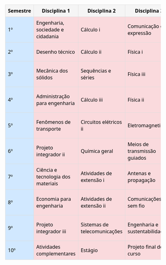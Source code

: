 <table style="border-collapse:collapse;width:100%;font-family:system-ui,Segoe UI,Arial,sans-serif;">
  <thead>
    <tr>
      <th style="border:1px solid #ddd;padding:8px;background:#f5f5f5;color:black;">Semestre</th>
      <th style="border:1px solid #ddd;padding:8px;background:#f5f5f5;color:black;">Disciplina 1</th>
      <th style="border:1px solid #ddd;padding:8px;background:#f5f5f5;color:black;">Disciplina 2</th>
      <th style="border:1px solid #ddd;padding:8px;background:#f5f5f5;color:black;">Disciplina 3</th>
      <th style="border:1px solid #ddd;padding:8px;background:#f5f5f5;color:black;">Disciplina 4</th>
      <th style="border:1px solid #ddd;padding:8px;background:#f5f5f5;color:black;">Disciplina 5</th>
      <th style="border:1px solid #ddd;padding:8px;background:#f5f5f5;color:black;">Disciplina 6</th>
      <th style="border:1px solid #ddd;padding:8px;background:#f5f5f5;color:black;">Disciplina 7</th>
    </tr>
  </thead>
  <tbody>
    <tr>
      <td style="border:1px solid #ddd;padding:8px;background:#D1E8FF;color:black;">1º</td>
      <td style="border:1px solid #ddd;padding:8px;background:#FADADD;color:black;">Engenharia, sociedade e cidadania</td>
      <td style="border:1px solid #ddd;padding:8px;background:#FADADD;color:black;">Cálculo i</td>
      <td style="border:1px solid #ddd;padding:8px;background:#FADADD;color:black;">Comunicação e expressão</td>
      <td style="border:1px solid #ddd;padding:8px;background:#FADADD;color:black;">Geometria analítica</td>
      <td style="border:1px solid #ddd;padding:8px;background:#FADADD;color:black;">Programação i</td>
      <td style="border:1px solid #ddd;padding:8px;background:#FADADD;color:black;">Projeto integrador i</td>
      <td style="border:1px solid #ddd;padding:8px;background:#FADADD;color:black;"></td>
    </tr>
    <tr>
      <td style="border:1px solid #ddd;padding:8px;background:#D1E8FF;color:black;">2º</td>
      <td style="border:1px solid #ddd;padding:8px;background:#FADADD;color:black;">Desenho técnico</td>
      <td style="border:1px solid #ddd;padding:8px;background:#FADADD;color:black;">Cálculo ii</td>
      <td style="border:1px solid #ddd;padding:8px;background:#FADADD;color:black;">Física i</td>
      <td style="border:1px solid #ddd;padding:8px;background:#FADADD;color:black;">Álgebra linear</td>
      <td style="border:1px solid #ddd;padding:8px;background:#FADADD;color:black;">Eletrônica digital i</td>
      <td style="border:1px solid #ddd;padding:8px;background:#FADADD;color:black;">Programação ii</td>
      <td style="border:1px solid #ddd;padding:8px;background:#FADADD;color:black;"></td>
    </tr>
    <tr>
      <td style="border:1px solid #ddd;padding:8px;background:#D1E8FF;color:black;">3º</td>
      <td style="border:1px solid #ddd;padding:8px;background:#FADADD;color:black;">Mecânica dos sólidos</td>
      <td style="border:1px solid #ddd;padding:8px;background:#FADADD;color:black;">Sequências e séries</td>
      <td style="border:1px solid #ddd;padding:8px;background:#FADADD;color:black;">Física iii</td>
      <td style="border:1px solid #ddd;padding:8px;background:#FADADD;color:black;">Cálculo numérico</td>
      <td style="border:1px solid #ddd;padding:8px;background:#FADADD;color:black;">Eletrônica digital ii</td>
      <td style="border:1px solid #ddd;padding:8px;background:#FADADD;color:black;">Programação orientada a objetos</td>
      <td style="border:1px solid #ddd;padding:8px;background:#FADADD;color:black;">Circuitos elétricos i</td>
    </tr>
    <tr>
      <td style="border:1px solid #ddd;padding:8px;background:#D1E8FF;color:black;">4º</td>
      <td style="border:1px solid #ddd;padding:8px;background:#FADADD;color:black;">Administração para engenharia</td>
      <td style="border:1px solid #ddd;padding:8px;background:#FADADD;color:black;">Cálculo iii</td>
      <td style="border:1px solid #ddd;padding:8px;background:#FADADD;color:black;">Física ii</td>
      <td style="border:1px solid #ddd;padding:8px;background:#FADADD;color:black;">Estatística e probabilidade</td>
      <td style="border:1px solid #ddd;padding:8px;background:#FADADD;color:black;">Arquitetura e organização de computadores</td>
      <td style="border:1px solid #ddd;padding:8px;background:#FADADD;color:black;">Sinais e sistemas</td>
      <td style="border:1px solid #ddd;padding:8px;background:#FADADD;color:black;"></td>
    </tr>
    <tr>
      <td style="border:1px solid #ddd;padding:8px;background:#D1E8FF;color:black;">5º</td>
      <td style="border:1px solid #ddd;padding:8px;background:#FADADD;color:black;">Fenômenos de transporte</td>
      <td style="border:1px solid #ddd;padding:8px;background:#FADADD;color:black;">Circuitos elétricos ii</td>
      <td style="border:1px solid #ddd;padding:8px;background:#FADADD;color:black;">Eletromagnetismo</td>
      <td style="border:1px solid #ddd;padding:8px;background:#FADADD;color:black;">Laboratório de circuitos elétricos</td>
      <td style="border:1px solid #ddd;padding:8px;background:#FADADD;color:black;">Processamento de sinais digitais</td>
      <td style="border:1px solid #ddd;padding:8px;background:#FADADD;color:black;">Redes de computadores i</td>
      <td style="border:1px solid #ddd;padding:8px;background:#FADADD;color:black;">Sistemas operacionais</td>
    </tr>
    <tr>
      <td style="border:1px solid #ddd;padding:8px;background:#D1E8FF;color:black;">6º</td>
      <td style="border:1px solid #ddd;padding:8px;background:#FADADD;color:black;">Projeto integrador ii</td>
      <td style="border:1px solid #ddd;padding:8px;background:#FADADD;color:black;">Química geral</td>
      <td style="border:1px solid #ddd;padding:8px;background:#FADADD;color:black;">Meios de transmissão guiados</td>
      <td style="border:1px solid #ddd;padding:8px;background:#FADADD;color:black;">Eletrônica i</td>
      <td style="border:1px solid #ddd;padding:8px;background:#FADADD;color:black;">Processos estocásticos</td>
      <td style="border:1px solid #ddd;padding:8px;background:#FADADD;color:black;">Sistemas distribuídos</td>
      <td style="border:1px solid #ddd;padding:8px;background:#FADADD;color:black;"></td>
    </tr>
    <tr>
      <td style="border:1px solid #ddd;padding:8px;background:#D1E8FF;color:black;">7º</td>
      <td style="border:1px solid #ddd;padding:8px;background:#FADADD;color:black;">Ciência e tecnologia dos materiais</td>
      <td style="border:1px solid #ddd;padding:8px;background:#FADADD;color:black;">Atividades de extensão i</td>
      <td style="border:1px solid #ddd;padding:8px;background:#FADADD;color:black;">Antenas e propagação</td>
      <td style="border:1px solid #ddd;padding:8px;background:#FADADD;color:black;">Eletrônica ii</td>
      <td style="border:1px solid #ddd;padding:8px;background:#FADADD;color:black;">Microcontroladores</td>
      <td style="border:1px solid #ddd;padding:8px;background:#FADADD;color:black;">Sistemas de comunicação</td>
      <td style="border:1px solid #ddd;padding:8px;background:#FADADD;color:black;">Redes de computadores ii</td>
    </tr>
    <tr>
      <td style="border:1px solid #ddd;padding:8px;background:#D1E8FF;color:black;">8º</td>
      <td style="border:1px solid #ddd;padding:8px;background:#FADADD;color:black;">Economia para engenharia</td>
      <td style="border:1px solid #ddd;padding:8px;background:#FADADD;color:black;">Atividades de extensão ii</td>
      <td style="border:1px solid #ddd;padding:8px;background:#FADADD;color:black;">Comunicações sem fio</td>
      <td style="border:1px solid #ddd;padding:8px;background:#FADADD;color:black;">Circuitos de radiofrequência</td>
      <td style="border:1px solid #ddd;padding:8px;background:#FADADD;color:black;">Sistemas embarcados</td>
      <td style="border:1px solid #ddd;padding:8px;background:#FADADD;color:black;">Unidade curricular optativa i</td>
      <td style="border:1px solid #ddd;padding:8px;background:#FADADD;color:black;"></td>
    </tr>
    <tr>
      <td style="border:1px solid #ddd;padding:8px;background:#D1E8FF;color:black;">9º</td>
      <td style="border:1px solid #ddd;padding:8px;background:#FADADD;color:black;">Projeto integrador iii</td>
      <td style="border:1px solid #ddd;padding:8px;background:#FADADD;color:black;">Sistemas de telecomunicações</td>
      <td style="border:1px solid #ddd;padding:8px;background:#FADADD;color:black;">Engenharia e sustentabilidade</td>
      <td style="border:1px solid #ddd;padding:8px;background:#FADADD;color:black;">Metodologia de pesquisa</td>
      <td style="border:1px solid #ddd;padding:8px;background:#FADADD;color:black;">Unidade curricular optativa ii</td>
      <td style="border:1px solid #ddd;padding:8px;background:#FADADD;color:black;">Unidade curricular optativa iii</td>
      <td style="border:1px solid #ddd;padding:8px;background:#FADADD;color:black;"></td>
    </tr>
    <tr>
      <td style="border:1px solid #ddd;padding:8px;background:#D1E8FF;color:black;">10º</td>
      <td style="border:1px solid #ddd;padding:8px;background:#FADADD;color:black;">Atividades complementares</td>
      <td style="border:1px solid #ddd;padding:8px;background:#FADADD;color:black;">Estágio</td>
      <td style="border:1px solid #ddd;padding:8px;background:#FADADD;color:black;">Projeto final de curso</td>
      <td style="border:1px solid #ddd;padding:8px;background:#FADADD;color:black;"></td>
      <td style="border:1px solid #ddd;padding:8px;background:#FADADD;color:black;"></td>
      <td style="border:1px solid #ddd;padding:8px;background:#FADADD;color:black;"></td>
      <td style="border:1px solid #ddd;padding:8px;background:#FADADD;color:black;"></td>
    </tr>
  </tbody>
</table>